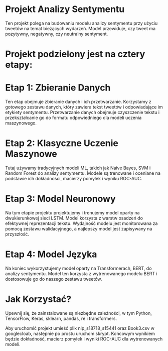 # Projekt Analizy Sentymentu
Ten projekt polega na budowaniu modelu analizy sentymentu przy użyciu tweetów na temat bieżących wydarzeń. Model przewiduje, czy tweet ma pozytywny, negatywny, czy neutralny sentyment.

# Projekt podzielony jest na cztery etapy:

# Etap 1: Zbieranie Danych
Ten etap obejmuje zbieranie danych i ich przetwarzanie. Korzystamy z gotowego zestawu danych, który zawiera tekst tweetów i odpowiadające im etykiety sentymentu. Przetwarzanie danych obejmuje czyszczenie tekstu i przekształcanie go do formatu odpowiedniego dla modeli uczenia maszynowego.

# Etap 2: Klasyczne Uczenie Maszynowe
Tutaj używamy tradycyjnych modeli ML, takich jak Naive Bayes, SVM i Random Forest do analizy sentymentu. Modele są trenowane i oceniane na podstawie ich dokładności, macierzy pomyłek i wyniku ROC-AUC.

# Etap 3: Model Neuronowy
Na tym etapie projektu projektujemy i trenujemy model oparty na dwukierunkowej sieci LSTM. Model korzysta z warstw osadzeń do efektywnej reprezentacji tekstu. Wydajność modelu jest monitorowana za pomocą zestawu walidacyjnego, a najlepszy model jest zapisywany na przyszłość.

# Etap 4: Model Języka
Na koniec wykorzystujemy model oparty na Transformerach, BERT, do analizy sentymentu. Model ten korzysta z wytrenowanego modelu BERT i dostosowuje go do naszego zestawu tweetów.

# Jak Korzystać?
Upewnij się, że zainstalowane są niezbędne zależności, w tym Python, TensorFlow, Keras, sklearn, pandas, re i transformers.

Aby uruchomić projekt umieść plik nlp_s18718_s15441 oraz Book3.csv w googlecloab, następnie po prostu uruchom skrypt. Końcowym wynikiem będzie dokładność, macierz pomyłek i wyniki ROC-AUC dla wytrenowanych modeli.
